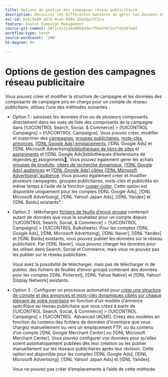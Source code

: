 ```yaml
---
title: Options de gestion des campagnes réseau publicitaire
description: Découvrez les différentes manières de gérer les données de vos campagnes de réseau publicitaire.
exl-id: be5c9a48-a87d-4cee-9884-2ba36ac5f2ca
feature: Search Campaign Management
source-git-commit: d0f1c413134a0868ddec79ded7672af316267edd
workflow-type: tm+mt
source-wordcount: '299'
ht-degree: 0%

---
```


# Options de gestion des campagnes réseau publicitaire

Vous pouvez créer et modifier la structure de campagne et les données des composants de campagne pris en charge
pour un compte de réseau publicitaire, utilisez l’une des méthodes suivantes :

* Option 1 : saisissez les données d’un ou de plusieurs composants directement dans les vues de liste des composants de la campagne dans [!UICONTROL Search, Social, & Commerce] > [!UICONTROL Campaigns] > [!UICONTROL Campaigns]. Vous pouvez créer, modifier et supprimer des [campagnes](/help/search-social-commerce/campaign-management/campaigns/campaign-manage.md), [groupes publicitaires](/help/search-social-commerce/campaign-management/campaigns/ad-group-manage.md), [mots-clés](/help/search-social-commerce/campaign-management/campaigns/keyword-manage.md), [annonces](/help/search-social-commerce/campaign-management/campaigns/ad-manage.md), [[!DNL Google Ads] emplacements](/help/search-social-commerce/campaign-management/campaigns/placement-manage.md), [!DNL Google Ads] et [!DNL Microsoft Advertising][bibliothèques de liens de sites](/help/search-social-commerce/campaign-management/campaigns/sitelink-extension-manage.md) et [assignments](/help/search-social-commerce/campaign-management/campaigns/sitelink-extension-associate.md) et [!DNL Google Ads]bibliothèques d’extensions de légendes[ et ](/help/search-social-commerce/campaign-management/campaigns/callout-extension-manage.md)assignments[&#128279;](/help/search-social-commerce/campaign-management/campaigns/callout-extension-associate.md). Vous pouvez également gérer les achats [groupes de produits](/help/search-social-commerce/campaign-management/campaigns/product-group-manage.md), [cibles de recherche dynamique](/help/search-social-commerce/campaign-management/campaigns/dynamic-search-target-manage.md), [[!DNL Google Ads] audiences](/help/search-social-commerce/campaign-management/campaigns/audience-about.md) et [[!DNL Google Ads] cibles  [!DNL Microsoft Advertising] ’audience](/help/search-social-commerce/campaign-management/campaigns/audience-targets-manage.md). Vous pouvez également créer et modifier plusieurs campagnes, groupes publicitaires, mots-clés et publicités en même temps à l’aide de la fonction [copier-coller](/help/search-social-commerce/campaign-management/campaigns/copy-paste.md). Cette option est disponible uniquement pour les comptes [!DNL Google Ads], [!DNL Microsoft Advertising], [!DNL Yahoo! Japan Ads], [!DNL Yandex] et [!DNL Baidu] existants*.

* Option 2 : téléchargez [fichiers de feuille d’envoi groupé](/help/search-social-commerce/campaign-management/bulksheets/bulksheet-about.md) contenant autant de données que vous le souhaitez pour un compte depuis [!UICONTROL Search, Social, & Commerce] > [!UICONTROL Campaigns] > [!UICONTROL Bulksheets]. Pour les comptes [!DNL Google Ads], [!DNL Microsoft Advertising], [!DNL Naver], [!DNL Yandex] et [!DNL Baidu] existants, vous pouvez publier les données sur le réseau publicitaire. Par [!DNL Naver], vous pouvez charger les données pour les utiliser dans Search, Social et Commerce, mais vous ne pouvez pas les publier sur le réseau publicitaire.

  Vous avez la possibilité de télécharger, mais pas de télécharger ni de publier, des fichiers de feuilles d’envoi groupé contenant des données pour les comptes [!DNL Pinterest], [!DNL Yahoo Native] et [!DNL Yahoo! Display Network] existants.

* Option 3 : Configurer un processus automatisé pour [créer une structure de compte et des annonces et mots-clés dynamiques ciblés sur chaque élément de votre inventaire](/help/search-social-commerce/campaign-management/inventory-feeds/inventory-feeds-about.md) en fonction d’un modèle d’annonce spécifique au réseau publicitaire que vous créez à partir de [!UICONTROL Search, Social, & Commerce] > [!UICONTROL Campaigns] > [!UICONTROL &#x200B; Advanced (ACM)]. Créez des modèles en fonction du contenu des fichiers de données d’inventaire que vous chargez manuellement ou vers un emplacement FTP, ou du contenu d’un compte [!DNL Google Merchant Center] ou [!DNL Microsoft Merchant Center]. Vous pouvez configurer vos données pour qu’elles soient automatiquement publiées dès leur création ou les publier manuellement sur les réseaux publicitaires après leur révision. Cette option est disponible pour les comptes [!DNL Google Ads], [!DNL Microsoft Advertising], [!DNL Yahoo! Japan Ads] et [!DNL Yandex].

  Vous ne pouvez pas créer d’emplacements à l’aide de cette méthode.
